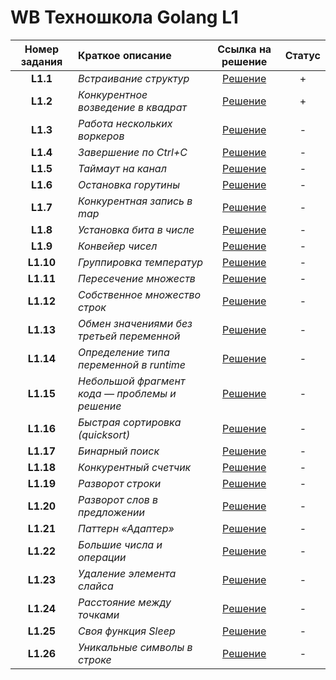 # WB Техношкола Golang L1

| Номер задания | Краткое описание | Ссылка на решение | Статус |
| :-----------: | :---------------- | :---------------: | :-----: |
| **L1.1** | *Встраивание структур* | [Решение](/L1/L1.1/main.go) | + |
| **L1.2** | *Конкурентное возведение в квадрат* | [Решение](#) | + |
| **L1.3** | *Работа нескольких воркеров* | [Решение](#) | - |
| **L1.4** | *Завершение по Ctrl+C* | [Решение](#) | - |
| **L1.5** | *Таймаут на канал* | [Решение](#) | - |
| **L1.6** | *Остановка горутины* | [Решение](#) | - |
| **L1.7** | *Конкурентная запись в map* | [Решение](#) | - |
| **L1.8** | *Установка бита в числе* | [Решение](#) | - |
| **L1.9** | *Конвейер чисел* | [Решение](#) | - |
| **L1.10** | *Группировка температур* | [Решение](#) | - |
| **L1.11** | *Пересечение множеств* | [Решение](#) | - |
| **L1.12** | *Собственное множество строк* | [Решение](#) | - |
| **L1.13** | *Обмен значениями без третьей переменной* | [Решение](#) | - |
| **L1.14** | *Определение типа переменной в runtime* | [Решение](#) | - |
| **L1.15** | *Небольшой фрагмент кода — проблемы и решение* | [Решение](#) | - |
| **L1.16** | *Быстрая сортировка (quicksort)* | [Решение](#) | - |
| **L1.17** | *Бинарный поиск* | [Решение](#) | - |
| **L1.18** | *Конкурентный счетчик* | [Решение](#) | - |
| **L1.19** | *Разворот строки* | [Решение](#) | - |
| **L1.20** | *Разворот слов в предложении* | [Решение](#) | - |
| **L1.21** | *Паттерн «Адаптер»* | [Решение](#) | - |
| **L1.22** | *Большие числа и операции* | [Решение](#) | - |
| **L1.23** | *Удаление элемента слайса* | [Решение](#) | - |
| **L1.24** | *Расстояние между точками* | [Решение](#) | - |
| **L1.25** | *Своя функция Sleep* | [Решение](#) | - |
| **L1.26** | *Уникальные символы в строке* | [Решение](#) | - |